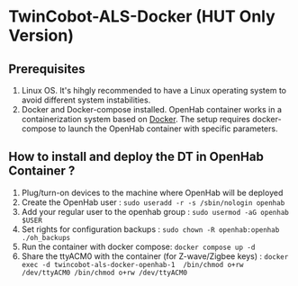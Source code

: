 # TwinCobot-ALS-Docker (HUT Only Version)

## Prerequisites 

1. Linux OS. It's hihgly recommended to have a Linux operating system to avoid different system instabilities. 
2. Docker and Docker-compose installed. OpenHab container works in a containerization system based on [Docker](https://docs.docker.com/engine/install/). 
The setup requires docker-compose to launch the OpenHab container with specific parameters. 

## How to install and deploy the DT in OpenHab Container ? 

1. Plug/turn-on devices to the machine where OpenHab will be deployed
2. Create the OpenHab user : `sudo useradd -r -s /sbin/nologin openhab`
3. Add your regular user to the openhab group : `sudo usermod -aG openhab $USER`
4. Set rights for configuration backups : `sudo chown -R openhab:openhab ./oh_backups`
5. Run the container with docker compose: `docker compose up -d`
6. Share the ttyACM0 with the container (for Z-wave/Zigbee keys) : `docker exec -d twincobot-als-docker-openhab-1  /bin/chmod o+rw /dev/ttyACM0 /bin/chmod o+rw /dev/ttyACM0`
